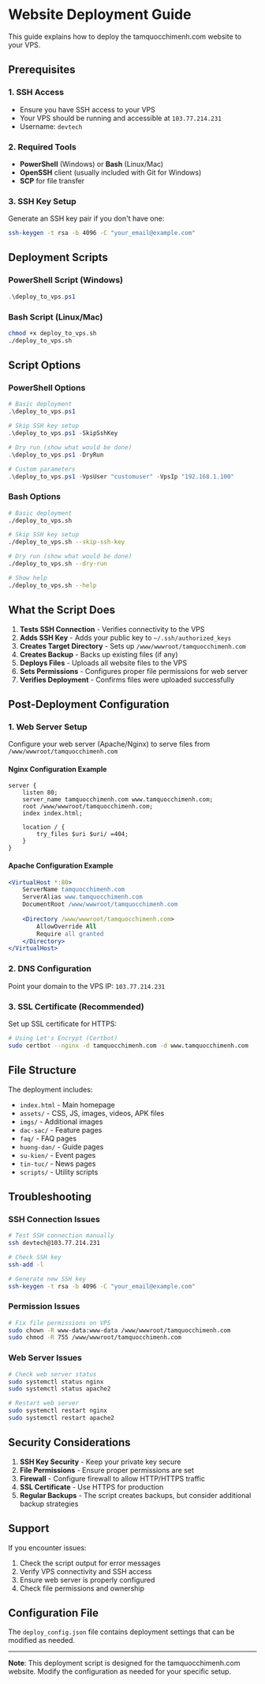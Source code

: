 # Website Deployment Guide

This guide explains how to deploy the tamquocchimenh.com website to your VPS.

## Prerequisites

### 1. SSH Access
- Ensure you have SSH access to your VPS
- Your VPS should be running and accessible at `103.77.214.231`
- Username: `devtech`

### 2. Required Tools
- **PowerShell** (Windows) or **Bash** (Linux/Mac)
- **OpenSSH** client (usually included with Git for Windows)
- **SCP** for file transfer

### 3. SSH Key Setup
Generate an SSH key pair if you don't have one:
```bash
ssh-keygen -t rsa -b 4096 -C "your_email@example.com"
```

## Deployment Scripts

### PowerShell Script (Windows)
```powershell
.\deploy_to_vps.ps1
```

### Bash Script (Linux/Mac)
```bash
chmod +x deploy_to_vps.sh
./deploy_to_vps.sh
```

## Script Options

### PowerShell Options
```powershell
# Basic deployment
.\deploy_to_vps.ps1

# Skip SSH key setup
.\deploy_to_vps.ps1 -SkipSshKey

# Dry run (show what would be done)
.\deploy_to_vps.ps1 -DryRun

# Custom parameters
.\deploy_to_vps.ps1 -VpsUser "customuser" -VpsIp "192.168.1.100"
```

### Bash Options
```bash
# Basic deployment
./deploy_to_vps.sh

# Skip SSH key setup
./deploy_to_vps.sh --skip-ssh-key

# Dry run (show what would be done)
./deploy_to_vps.sh --dry-run

# Show help
./deploy_to_vps.sh --help
```

## What the Script Does

1. **Tests SSH Connection** - Verifies connectivity to the VPS
2. **Adds SSH Key** - Adds your public key to `~/.ssh/authorized_keys`
3. **Creates Target Directory** - Sets up `/www/wwwroot/tamquocchimenh.com`
4. **Creates Backup** - Backs up existing files (if any)
5. **Deploys Files** - Uploads all website files to the VPS
6. **Sets Permissions** - Configures proper file permissions for web server
7. **Verifies Deployment** - Confirms files were uploaded successfully

## Post-Deployment Configuration

### 1. Web Server Setup
Configure your web server (Apache/Nginx) to serve files from `/www/wwwroot/tamquocchimenh.com`

#### Nginx Configuration Example
```nginx
server {
    listen 80;
    server_name tamquocchimenh.com www.tamquocchimenh.com;
    root /www/wwwroot/tamquocchimenh.com;
    index index.html;
    
    location / {
        try_files $uri $uri/ =404;
    }
}
```

#### Apache Configuration Example
```apache
<VirtualHost *:80>
    ServerName tamquocchimenh.com
    ServerAlias www.tamquocchimenh.com
    DocumentRoot /www/wwwroot/tamquocchimenh.com
    
    <Directory /www/wwwroot/tamquocchimenh.com>
        AllowOverride All
        Require all granted
    </Directory>
</VirtualHost>
```

### 2. DNS Configuration
Point your domain to the VPS IP: `103.77.214.231`

### 3. SSL Certificate (Recommended)
Set up SSL certificate for HTTPS:
```bash
# Using Let's Encrypt (Certbot)
sudo certbot --nginx -d tamquocchimenh.com -d www.tamquocchimenh.com
```

## File Structure

The deployment includes:
- `index.html` - Main homepage
- `assets/` - CSS, JS, images, videos, APK files
- `imgs/` - Additional images
- `dac-sac/` - Feature pages
- `faq/` - FAQ pages
- `huong-dan/` - Guide pages
- `su-kien/` - Event pages
- `tin-tuc/` - News pages
- `scripts/` - Utility scripts

## Troubleshooting

### SSH Connection Issues
```bash
# Test SSH connection manually
ssh devtech@103.77.214.231

# Check SSH key
ssh-add -l

# Generate new SSH key
ssh-keygen -t rsa -b 4096 -C "your_email@example.com"
```

### Permission Issues
```bash
# Fix file permissions on VPS
sudo chown -R www-data:www-data /www/wwwroot/tamquocchimenh.com
sudo chmod -R 755 /www/wwwroot/tamquocchimenh.com
```

### Web Server Issues
```bash
# Check web server status
sudo systemctl status nginx
sudo systemctl status apache2

# Restart web server
sudo systemctl restart nginx
sudo systemctl restart apache2
```

## Security Considerations

1. **SSH Key Security** - Keep your private key secure
2. **File Permissions** - Ensure proper permissions are set
3. **Firewall** - Configure firewall to allow HTTP/HTTPS traffic
4. **SSL Certificate** - Use HTTPS for production
5. **Regular Backups** - The script creates backups, but consider additional backup strategies

## Support

If you encounter issues:
1. Check the script output for error messages
2. Verify VPS connectivity and SSH access
3. Ensure web server is properly configured
4. Check file permissions and ownership

## Configuration File

The `deploy_config.json` file contains deployment settings that can be modified as needed.

---

**Note**: This deployment script is designed for the tamquocchimenh.com website. Modify the configuration as needed for your specific setup.
